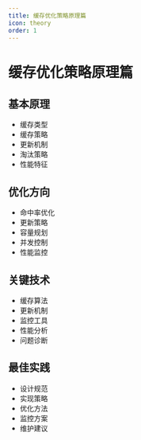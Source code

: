 ```yaml
---
title: 缓存优化策略原理篇
icon: theory
order: 1
---
```


# 缓存优化策略原理篇

## 基本原理
- 缓存类型
- 缓存策略
- 更新机制
- 淘汰策略
- 性能特征

## 优化方向
- 命中率优化
- 更新策略
- 容量规划
- 并发控制
- 性能监控

## 关键技术
- 缓存算法
- 更新机制
- 监控工具
- 性能分析
- 问题诊断

## 最佳实践
- 设计规范
- 实现策略
- 优化方法
- 监控方案
- 维护建议
